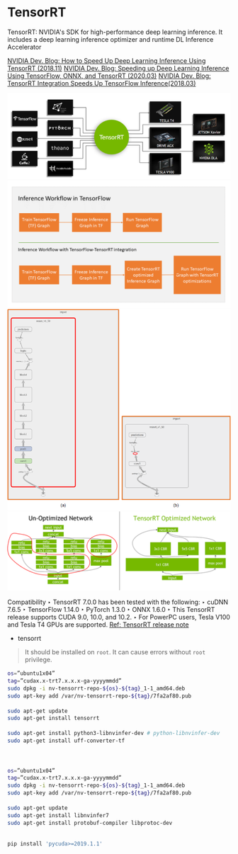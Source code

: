 # TensorRT

TensorRT: NVIDIA's SDK for high-performance deep learning inference. It includes a deep learning inference optimizer and runtime DL Inference Accelerator

[NVIDIA Dev. Blog: How to Speed Up Deep Learning Inference Using TensorRT (2018.11)](https://devblogs.nvidia.com/speed-up-inference-tensorrt/)
[NVIDIA Dev. Blog: Speeding up Deep Learning Inference Using TensorFlow, ONNX, and TensorRT (2020.03)](https://devblogs.nvidia.com/speeding-up-deep-learning-inference-using-tensorflow-onnx-and-tensorrt/)
[NVIDIA Dev. Blog: TensorRT Integration Speeds Up TensorFlow Inference(2018.03)](https://devblogs.nvidia.com/tensorrt-integration-speeds-tensorflow-inference/)


![](TensorRT-inference-accelerator-768x296.png)
![](TensorRT4_Graphics-modified-workflow-1-1024x584.png)
![](TensorBoard_to_Visualize_Optimized_Graphs.png)
![](TensorRT-layer-and-tensor-fusion.png)




Compatibility
‣ TensorRT 7.0.0 has been tested with the following:
‣ cuDNN 7.6.5
‣ TensorFlow 1.14.0
‣ PyTorch 1.3.0
‣ ONNX 1.6.0
‣ This TensorRT release supports CUDA 9.0, 10.0, and 10.2.
‣ For PowerPC users, Tesla V100 and Tesla T4 GPUs are supported.
[Ref: TensorRT release note](TensorRT-Release-Notes.pdf)


* tensorrt

> It should be installed on `root`. It can cause errors without `root` privilege.

```sh
os=”ubuntu1x04”
tag=”cudax.x-trt7.x.x.x-ga-yyyymmdd”
sudo dpkg -i nv-tensorrt-repo-${os}-${tag}_1-1_amd64.deb
sudo apt-key add /var/nv-tensorrt-repo-${tag}/7fa2af80.pub

sudo apt-get update
sudo apt-get install tensorrt

sudo apt-get install python3-libnvinfer-dev # python-libnvinfer-dev
sudo apt-get install uff-converter-tf



os=”ubuntu1x04”
tag=”cudax.x-trt7.x.x.x-ga-yyyymmdd”
sudo dpkg -i nv-tensorrt-repo-${os}-${tag}_1-1_amd64.deb
sudo apt-key add /var/nv-tensorrt-repo-${tag}/7fa2af80.pub

sudo apt-get update
sudo apt-get install libnvinfer7
sudo apt-get install protobuf-compiler libprotoc-dev

```

```sh

pip install 'pycuda>=2019.1.1'

```